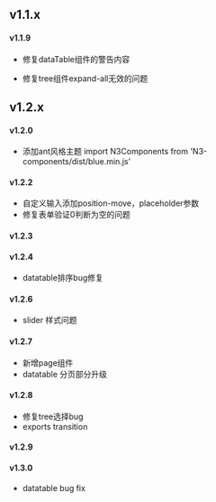 v1.1.x
--------

#### v1.1.9

+ 修复dataTable组件的警告内容

+ 修复tree组件expand-all无效的问题

v1.2.x
--------

#### v1.2.0

+ 添加ant风格主题 import N3Components from 'N3-components/dist/blue.min.js'

#### v1.2.2

+ 自定义输入添加position-move，placeholder参数 
+ 修复表单验证0判断为空的问题

#### v1.2.3

#### v1.2.4

+ datatable排序bug修复


#### v1.2.6

+ slider 样式问题

#### v1.2.7

+ 新增page组件
+ datatable 分页部分升级

#### v1.2.8

+ 修复tree选择bug
+ exports transition

#### v1.2.9
#### v1.3.0

+ datatable bug fix

